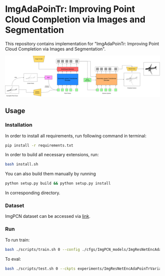 # ImgAdaPoinTr: Improving Point Cloud Completion via Images and Segmentation

This repository contains implementation for "ImgAdaPoinTr: Improving Point Cloud Completion via Images and Segmentation".

![scheme](fig/imgadapointr_scheme.png)

## Usage

### Installation

In order to install all requirements, run following command in terminal:

```bash
pip install -r requirements.txt
```

In order to build all necessary extensions, run:

```bash
bash install.sh
```

You can also build them manually by running

```bash
python setup.py build && python setup.py install
```

In corresponding directory.

### Dataset

ImgPCN dataset can be accessed via [link](https://sc.link/vbpNl).

### Run

To run train:

```bash
bash ./scripts/train.sh 0 --config ./cfgs/ImgPCN_models/ImgResNetEncAdaPoinTrVariableLoss.yaml  --exp_name train_ImgResNetEncAdaPoinTrVariableLoss --num_workers 16 --val_freq 1
```

To eval:

```bash
bash ./scripts/test.sh 0 --ckpts experiments/ImgResNetEncAdaPoinTrVariableLoss/ImgPCN_models/train_ImgResNetEncAdaPoinTrVariableLoss_easy/ckpt-best.pth --config ./cfgs/ImgPCN_models/ImgResNetEncAdaPoinTrVariableLoss.yaml --exp_name test
```
